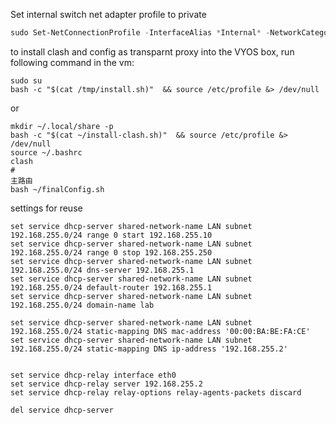 Set internal switch net adapter profile to private
```powershell
sudo Set-NetConnectionProfile -InterfaceAlias *Internal* -NetworkCategory Private
```

to install clash and config as transparnt proxy into the VYOS box, run following command in the vm:

```shell
sudo su
bash -c "$(cat /tmp/install.sh)"  && source /etc/profile &> /dev/null
```
or
```shell
mkdir ~/.local/share -p
bash -c "$(cat ~/install-clash.sh)"  && source /etc/profile &> /dev/null
source ~/.bashrc
clash
#
主路由
bash ~/finalConfig.sh
```
settings for reuse
```
set service dhcp-server shared-network-name LAN subnet 192.168.255.0/24 range 0 start 192.168.255.10
set service dhcp-server shared-network-name LAN subnet 192.168.255.0/24 range 0 stop 192.168.255.250
set service dhcp-server shared-network-name LAN subnet 192.168.255.0/24 dns-server 192.168.255.1
set service dhcp-server shared-network-name LAN subnet 192.168.255.0/24 default-router 192.168.255.1
set service dhcp-server shared-network-name LAN subnet 192.168.255.0/24 domain-name lab

set service dhcp-server shared-network-name LAN subnet 192.168.255.0/24 static-mapping DNS mac-address '00:00:BA:BE:FA:CE'
set service dhcp-server shared-network-name LAN subnet 192.168.255.0/24 static-mapping DNS ip-address '192.168.255.2'


set service dhcp-relay interface eth0
set service dhcp-relay server 192.168.255.2
set service dhcp-relay relay-options relay-agents-packets discard

del service dhcp-server
```